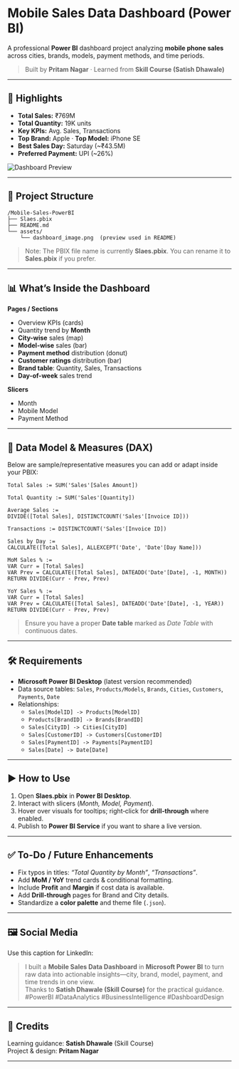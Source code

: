 # Mobile Sales Data Dashboard (Power BI)

A professional **Power BI** dashboard project analyzing **mobile phone sales** across cities, brands, models, payment methods, and time periods.

> Built by **Pritam Nagar** · Learned from **Skill Course (Satish Dhawale)**

---

## 🚀 Highlights

- **Total Sales:** ₹769M  
- **Total Quantity:** 19K units  
- **Key KPIs:** Avg. Sales, Transactions  
- **Top Brand:** Apple · **Top Model:** iPhone SE  
- **Best Sales Day:** Saturday (~₹43.5M)  
- **Preferred Payment:** UPI (~26%)

![Dashboard Preview](./assets/dashboard_image_1.png)

---

## 📁 Project Structure

```
/Mobile-Sales-PowerBI
├── Slaes.pbix
├── README.md
└── assets/
    └── dashboard_image.png  (preview used in README)
```

> Note: The PBIX file name is currently **Slaes.pbix**. You can rename it to **Sales.pbix** if you prefer.

---

## 📊 What’s Inside the Dashboard

**Pages / Sections**
- Overview KPIs (cards)
- Quantity trend by **Month**
- **City-wise** sales (map)
- **Model-wise** sales (bar)
- **Payment method** distribution (donut)
- **Customer ratings** distribution (bar)
- **Brand table**: Quantity, Sales, Transactions
- **Day-of-week** sales trend

**Slicers**
- Month
- Mobile Model
- Payment Method

---

## 🧠 Data Model & Measures (DAX)

Below are sample/representative measures you can add or adapt inside your PBIX:

```DAX
Total Sales := SUM('Sales'[Sales Amount])

Total Quantity := SUM('Sales'[Quantity])

Average Sales := 
DIVIDE([Total Sales], DISTINCTCOUNT('Sales'[Invoice ID]))

Transactions := DISTINCTCOUNT('Sales'[Invoice ID])

Sales by Day := 
CALCULATE([Total Sales], ALLEXCEPT('Date', 'Date'[Day Name]))

MoM Sales % := 
VAR Curr = [Total Sales]
VAR Prev = CALCULATE([Total Sales], DATEADD('Date'[Date], -1, MONTH))
RETURN DIVIDE(Curr - Prev, Prev)

YoY Sales % := 
VAR Curr = [Total Sales]
VAR Prev = CALCULATE([Total Sales], DATEADD('Date'[Date], -1, YEAR))
RETURN DIVIDE(Curr - Prev, Prev)
```

> Ensure you have a proper **Date table** marked as *Date Table* with continuous dates.

---

## 🛠️ Requirements

- **Microsoft Power BI Desktop** (latest version recommended)
- Data source tables: `Sales`, `Products/Models`, `Brands`, `Cities`, `Customers`, `Payments`, `Date`
- Relationships:  
  - `Sales[ModelID] -> Products[ModelID]`  
  - `Products[BrandID] -> Brands[BrandID]`  
  - `Sales[CityID] -> Cities[CityID]`  
  - `Sales[CustomerID] -> Customers[CustomerID]`  
  - `Sales[PaymentID] -> Payments[PaymentID]`  
  - `Sales[Date] -> Date[Date]`

---

## ▶️ How to Use

1. Open **Slaes.pbix** in **Power BI Desktop**.  
2. Interact with slicers (*Month, Model, Payment*).  
3. Hover over visuals for tooltips; right‑click for **drill‑through** where enabled.  
4. Publish to **Power BI Service** if you want to share a live version.

---

## ✅ To-Do / Future Enhancements

- Fix typos in titles: *“Total Quantity by Month”*, *“Transactions”*.  
- Add **MoM / YoY** trend cards & conditional formatting.  
- Include **Profit** and **Margin** if cost data is available.  
- Add **Drill-through** pages for Brand and City details.  
- Standardize a **color palette** and theme file (`.json`).

---

## 🖼️ Social Media

Use this caption for LinkedIn:

> I built a **Mobile Sales Data Dashboard** in **Microsoft Power BI** to turn raw data into actionable insights—city, brand, model, payment, and time trends in one view.  
> Thanks to **Satish Dhawale (Skill Course)** for the practical guidance.  
> #PowerBI #DataAnalytics #BusinessIntelligence #DashboardDesign

---

## 🙏 Credits

Learning guidance: **Satish Dhawale** (Skill Course)  
Project & design: **Pritam Nagar**

---

